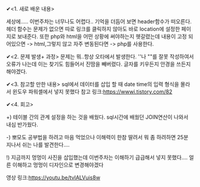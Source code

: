 ✔<1. 새로 배운 내용>

세상에..... 이번주차는 너무나도 어렵다..
기억을 더듬어 보면 header함수가 떠오른다. 헤더 함수는 문제가 없으면 따로 링크를 클릭하지 않아도 바로 location에 설정한 페이지로 보내준다.
또한 php와 html을 어떤 상황에 써야하는지 헷갈렸는데 내용이 고정 되어있으면 -> html,그렇지 않고 자주 변동된다면 -> php를 사용한다.

✔<2. 문제 발생+ 과정>
문제는 뭐..항상 오타에서 발생한다.
''나 ""를 잘못 작성하여서 오류가 나는데 이는 찾기도 힘들어서 진땀을 빼버렸다.
글자를 키우든지 안경을 쓰든지 해야겠다.

✔<3. 참고할 만한 내용>
sql에서 데이터를 삽입 할 때 date time의 입력 형식을 몰라서 윈도우 파워셸에서 넣지 못했다
참고 링크:https://wwwi.tistory.com/82

✔<4. 회고>

+) 테이블 간의 관계 설정을 하는 것을 배웠다. sql시간에 배웠던 JOIN연산이 나와서 내심 반가웠다.

-) 뽀모도 공부법을 하려고 마음 먹었으나 이해력이 한참 딸려서 뭐 좀 하려하면 25분 지나서 쉬는 나를 발견한다.... 

!) 지금까지 멍멍이 사진을 삽입했는데 이번주차는 이해하기 급급해서 넣지 못했다....
얼른 이해하고 멍멍이 디자인으로 변경해야겠다

영상 링크:https://youtu.be/tvlALVuis8w
